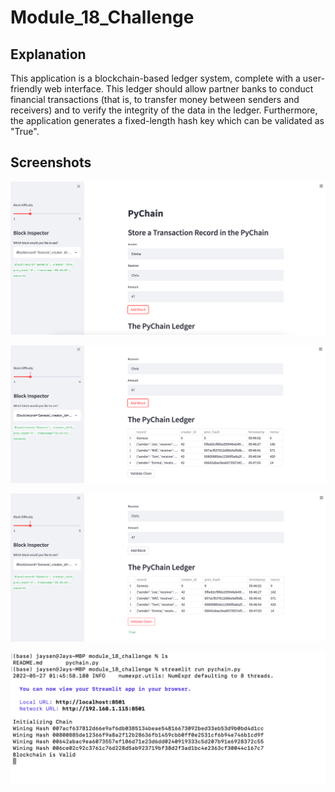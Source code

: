 # Module_18_Challenge

## Explanation

This application is a blockchain-based ledger system, complete with a user-friendly web interface. This ledger should allow partner banks to conduct financial transactions (that is, to transfer money between senders and receivers) and to verify the integrity of the data in the ledger. Furthermore, the application generates a fixed-length hash key which can be validated as "True".

## Screenshots

![Input Data](./Screenshots/Input_data.png)

![Input Data](./Screenshots/Add_to_blockchain.png)

![Input Data](./Screenshots/Validate.png)

![Input Data](./Screenshots/Terminal.png)